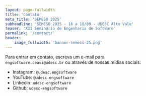 ```yaml
---
layout: page-fullwidth
title: 'Contato'
meta_title: 'SEMESO 2025'
subheadline: 'SEMESO 2025 - 16 a 18/09 - UDESC Alto Vale'
teaser: 'XII Seminário de Engenharia de Software'
permalink: '/contact/'
header:
    image_fullwidth: 'banner-semeso-25.png'
---
```


Para entrar em contato, escreva um e-mail para `engsoftware.ceavi@udesc.br` ou através de nossas mídias sociais.

-   Instagram: `@udesc.engsoftware`
-   YouTube: `@udesc.engsoftware`
-   Linkedin: `udesc-engsoftware`
-   Github: `udesc-engsoftware`
